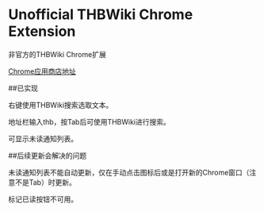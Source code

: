 # Unofficial THBWiki Chrome Extension
非官方的THBWiki Chrome扩展

[Chrome应用商店地址](https://chrome.google.com/webstore/detail/thbwiki-ext/calbmbmnknigdlkgioncbphnlelogplc)

##已实现

右键使用THBWiki搜索选取文本。

地址栏输入thb，按Tab后可使用THBWiki进行搜索。

可显示未读通知列表。

##后续更新会解决的问题

未读通知列表不能自动更新，仅在手动点击图标后或是打开新的Chrome窗口（注意不是Tab）时更新。

标记已读按钮不可用。

